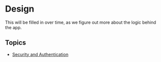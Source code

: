 # Design

This will be filled in over time, as we figure out more about the logic behind the app.

## Topics

* [Security and Authentication](security.md)